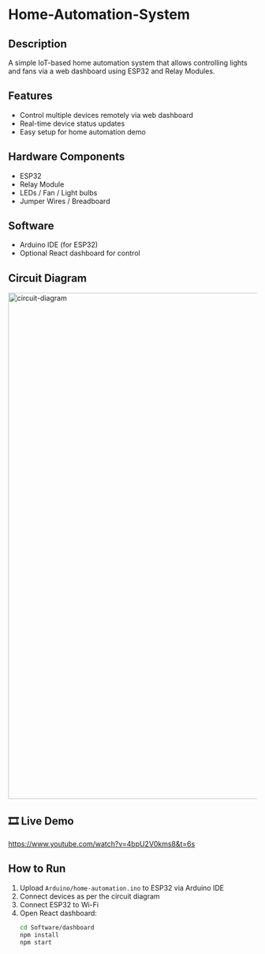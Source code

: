 # Home-Automation-System

## Description
A simple IoT-based home automation system that allows controlling lights and fans via a web dashboard using ESP32 and Relay Modules.

## Features
- Control multiple devices remotely via web dashboard
- Real-time device status updates
- Easy setup for home automation demo

## Hardware Components
- ESP32
- Relay Module
- LEDs / Fan / Light bulbs
- Jumper Wires / Breadboard

## Software
- Arduino IDE (for ESP32)
- Optional React dashboard for control

## Circuit Diagram
<img width="1536" height="1024" alt="circuit-diagram" src="https://github.com/user-attachments/assets/4c4854b0-52f4-41ad-b735-0357f43cea39" />

## 🎞️ Live Demo
https://www.youtube.com/watch?v=4bpU2V0kms8&t=6s


## How to Run
1. Upload `Arduino/home-automation.ino` to ESP32 via Arduino IDE
2. Connect devices as per the circuit diagram
3. Connect ESP32 to Wi-Fi
4. Open React dashboard:
   ```bash
   cd Software/dashboard
   npm install
   npm start
